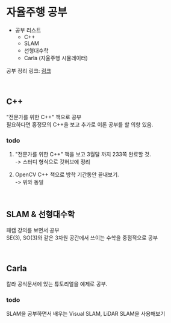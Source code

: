 # 자율주행 공부 

- 공부 리스트
  - C++
  - SLAM
  - 선형대수학
  - Carla (자율주행 시뮬레이터)
 
공부 정리 링크: [링크](https://byungchan0725.notion.site/byungchan0725/89d68bc3c32a4235a03254021983118b)
    
<br>

## C++ 
"전문가를 위한 C++" 책으로 공부  
필요하다면 홍정모의 C++을 보고 추가로 이론 공부를 할 의향 있음.

### todo
1. "전문가를 위한 C++" 책을 보고 3월달 까지 233쪽 완료할 것.    
-> 스터디 형식으로 깃허브에 정리

2. OpenCV C++ 책으로 방학 기간동안 끝내보기.  
-> 위와 동일 

<br>

## SLAM & 선형대수학
패캠 강의를 보면서 공부  
SE(3), SO(3)와 같은 3차원 공간에서 쓰이는 수학을 중점적으로 공부   

<br>

## Carla
칼라 공식문서에 있는 튜토리얼을 예제로 공부. 

### todo 
SLAM을 공부하면서 배우는 Visual SLAM, LiDAR SLAM을 사용해보기
